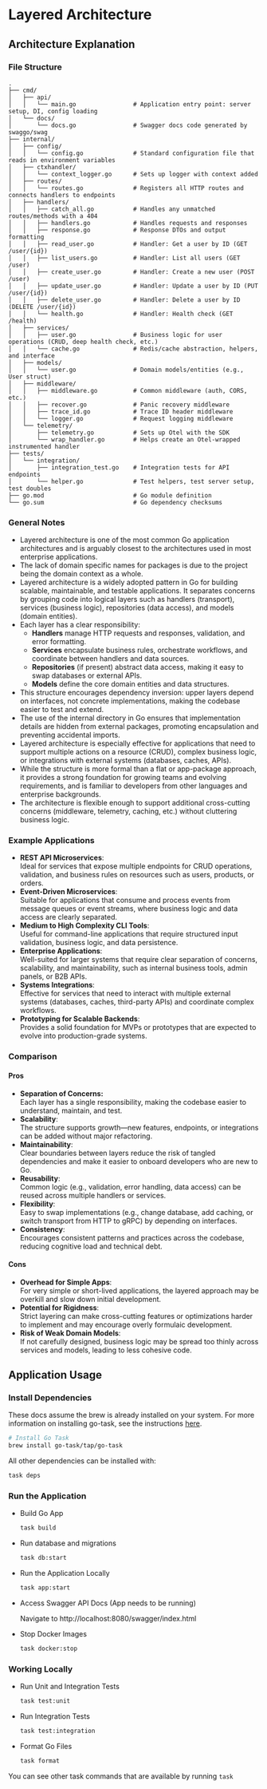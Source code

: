 # Layered Architecture

## Architecture Explanation

### File Structure

```text
.
├── cmd/
│   ├── api/
│   │   └── main.go                # Application entry point: server setup, DI, config loading
│   └── docs/
│       └── docs.go                # Swagger docs code generated by swaggo/swag
├── internal/
│   ├── config/
│   │   └── config.go              # Standard configuration file that reads in environment variables
│   ├── ctxhandler/
│   │   └── context_logger.go      # Sets up logger with context added
│   ├── routes/
│   │   └── routes.go              # Registers all HTTP routes and connects handlers to endpoints
│   ├── handlers/
│   │   ├── catch_all.go           # Handles any unmatched routes/methods with a 404
│   │   ├── handlers.go            # Handles requests and responses
│   │   ├── response.go            # Response DTOs and output formatting
│   │   ├── read_user.go           # Handler: Get a user by ID (GET /user/{id})
│   │   ├── list_users.go          # Handler: List all users (GET /user)
│   │   ├── create_user.go         # Handler: Create a new user (POST /user)
│   │   ├── update_user.go         # Handler: Update a user by ID (PUT /user/{id})
│   │   ├── delete_user.go         # Handler: Delete a user by ID (DELETE /user/{id})
│   │   └── health.go              # Handler: Health check (GET /health)
│   ├── services/
│   │   ├── user.go                # Business logic for user operations (CRUD, deep health check, etc.)
│   │   └── cache.go               # Redis/cache abstraction, helpers, and interface
│   ├── models/
│   │   └── user.go                # Domain models/entities (e.g., User struct)
│   ├── middleware/
│   │   ├── middleware.go          # Common middleware (auth, CORS, etc.)
│   │   ├── recover.go             # Panic recovery middleware
│   │   ├── trace_id.go            # Trace ID header middleware
│   │   └── logger.go              # Request logging middleware
│   └── telemetry/
│       ├── telemetry.go           # Sets up Otel with the SDK
│       └── wrap_handler.go        # Helps create an Otel-wrapped instrumented handler
├── tests/
│   └── integration/
│       ├── integration_test.go    # Integration tests for API endpoints
│       └── helper.go              # Test helpers, test server setup, test doubles
├── go.mod                         # Go module definition
└── go.sum                         # Go dependency checksums
```

### General Notes

- Layered architecture is one of the most common Go application architectures and is arguably
  closest to the architectures used in most enterprise applications.
- The lack of domain specific names for packages is due to the project being the domain context as a
  whole.
- Layered architecture is a widely adopted pattern in Go for building scalable, maintainable, and testable applications. It separates concerns by grouping code into logical layers such as handlers (transport), services (business logic), repositories (data access), and models (domain entities).
- Each layer has a clear responsibility:
  - **Handlers** manage HTTP requests and responses, validation, and error formatting.
  - **Services** encapsulate business rules, orchestrate workflows, and coordinate between handlers and data sources.
  - **Repositories** (if present) abstract data access, making it easy to swap databases or external APIs.
  - **Models** define the core domain entities and data structures.
- This structure encourages dependency inversion: upper layers depend on interfaces, not concrete implementations, making the codebase easier to test and extend.
- The use of the internal directory in Go ensures that implementation details are hidden from external packages, promoting encapsulation and preventing accidental imports.
- Layered architecture is especially effective for applications that need to support multiple actions on a resource (CRUD), complex business logic, or integrations with external systems (databases, caches, APIs).
- While the structure is more formal than a flat or app-package approach, it provides a strong foundation for growing teams and evolving requirements, and is familiar to developers from other languages and enterprise backgrounds.
- The architecture is flexible enough to support additional cross-cutting concerns (middleware, telemetry, caching, etc.) without cluttering business logic.

### Example Applications

- **REST API Microservices**:<br>
  Ideal for services that expose multiple endpoints for CRUD operations, validation, and business rules on resources such as users, products, or orders.
- **Event-Driven Microservices**:<br>
  Suitable for applications that consume and process events from message queues or event streams, where business logic and data access are clearly separated.
- **Medium to High Complexity CLI Tools**:<br>
  Useful for command-line applications that require structured input validation, business logic, and data persistence.
- **Enterprise Applications**:<br>
  Well-suited for larger systems that require clear separation of concerns, scalability, and maintainability, such as internal business tools, admin panels, or B2B APIs.
- **Systems Integrations**:<br>
  Effective for services that need to interact with multiple external systems (databases, caches, third-party APIs) and coordinate complex workflows.
- **Prototyping for Scalable Backends**:<br>
  Provides a solid foundation for MVPs or prototypes that are expected to evolve into production-grade systems.

### Comparison

#### Pros

- **Separation of Concerns:** <br>
  Each layer has a single responsibility, making the codebase easier to understand, maintain, and test.
- **Scalability**: <br>
  The structure supports growth—new features, endpoints, or integrations can be added without major refactoring.
- **Maintainability**: <br>
  Clear boundaries between layers reduce the risk of tangled dependencies and make it easier to onboard developers who are new to Go.
- **Reusability**: <br>
  Common logic (e.g., validation, error handling, data access) can be reused across multiple handlers or services.
- **Flexibility**: <br>
  Easy to swap implementations (e.g., change database, add caching, or switch transport from HTTP to gRPC) by depending on interfaces.
- **Consistency**: <br>
  Encourages consistent patterns and practices across the codebase, reducing cognitive load and technical debt.

#### Cons

- **Overhead for Simple Apps**: <br>
  For very simple or short-lived applications, the layered approach may be overkill and slow down initial development.
- **Potential for Rigidness**: <br>
  Strict layering can make cross-cutting features or optimizations harder to implement and may encourage overly formulaic development.
- **Risk of Weak Domain Models**: <br>
  If not carefully designed, business logic may be spread too thinly across services and models, leading to less cohesive code.

## Application Usage

### Install Dependencies

These docs assume the brew is already installed on your system. For more information on installing go-task, see the instructions [here](https://taskfile.dev/installation/).

```bash
# Install Go Task
brew install go-task/tap/go-task
```

All other dependencies can be installed with:

```bash
task deps
```

### Run the Application

- Build Go App

  ```bash
  task build
  ```

- Run database and migrations

    ```bash
    task db:start
    ```

- Run the Application Locally

  ```bash
  task app:start
  ```

- Access Swagger API Docs (App needs to be running)

  Navigate to http://localhost:8080/swagger/index.html

- Stop Docker Images

  ```bash
  task docker:stop
  ```

### Working Locally

- Run Unit and Integration Tests

  ```bash
  task test:unit
  ```

- Run Integration Tests

  ```bash
  task test:integration
  ```

- Format Go Files

  ```bash
  task format
  ```

You can see other task commands that are available by running `task`